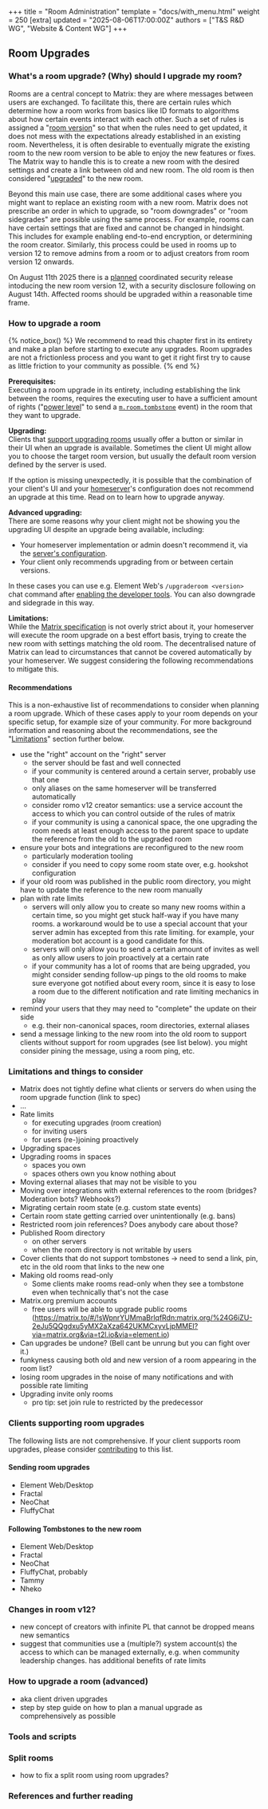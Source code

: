 +++
title = "Room Administration"
template = "docs/with_menu.html"
weight = 250
[extra]
updated = "2025-08-06T17:00:00Z"
authors = ["T&S R&D WG", "Website & Content WG"]
+++

## Room Upgrades

### What's a room upgrade? (Why) should I upgrade my room?

Rooms are a central concept to Matrix: they are where messages between users are exchanged.
To facilitate this, there are certain rules which determine how a room works from basics like ID formats to algorithms about how certain events interact with each other.
Such a set of rules is assigned a "[room version](https://spec.matrix.org/latest/rooms/)" so that when the rules need to get updated, it does not mess with the expectations already established in an existing room.
Nevertheless, it is often desirable to eventually migrate the existing room to the new room version to be able to enjoy the new features or fixes.
The Matrix way to handle this is to create a new room with the desired settings and create a link between old and new room.
The old room is then considered "[upgraded](https://spec.matrix.org/latest/client-server-api/#room-upgrades)" to the new room.

Beyond this main use case, there are some additional cases where you might want to replace an existing room with a new room.
Matrix does not prescribe an order in which to upgrade, so "room downgrades" or "room sidegrades" are possible using the same process.
For example, rooms can have certain settings that are fixed and cannot be changed in hindsight.
This includes for example enabling end-to-end encryption, or determining the room creator.
Similarly, this process could be used in rooms up to version 12 to remove admins from a room or to adjust creators from room version 12 onwards.

<!-- TODO: Fixing split rooms, see chapter below? -->

On August 11th 2025 there is a [planned](@/blog/2025/07/2025-07-16-security-predisclosure.md) coordinated security release intoducing the new room version 12, with a security disclosure following on August 14th.
Affected rooms should be upgraded within a reasonable time frame.

<!-- in which cases is this relevant? as far as we know rooms that may contain malicious homeservers, i.e. primarily public rooms -->

### How to upgrade a room

{% notice_box() %}
We recommend to read this chapter first in its entirety and make a plan before starting to execute any upgrades.
Room upgrades are not a frictionless process and you want to get it right first try to cause as little friction to your community as possible.
{% end %}

**Prerequisites:**  
Executing a room upgrade in its entirety, including establishing the link between the rooms, requires the executing user to have a sufficient amount of rights ("[power level](https://spec.matrix.org/latest/client-server-api/#mroompower_levels)" to send a [`m.room.tombstone`](https://spec.matrix.org/latest/client-server-api/#server-behaviour-19) event) in the room that they want to upgrade.

**Upgrading:**  
Clients that [support upgrading rooms](#sending-room-upgrades) usually offer a button or similar in their UI when an upgrade is available.
Sometimes the client UI might allow you to choose the target room version, but usually the default room version defined by the server is used.

If the option is missing unexpectedly, it is possible that the combination of your client's UI and your [homeserver](@/docs/matrix-concepts/elements-of-matrix/_index.md#homeserver)'s configuration does not recommend an upgrade at this time.
Read on to learn how to upgrade anyway.

**Advanced upgrading:**  
There are some reasons why your client might not be showing you the upgrading UI despite an upgrade being available, including:
- Your homeserver implementation or admin doesn't recommend it, via the [server's configuration](https://spec.matrix.org/latest/client-server-api/#mroom_versions-capability).
- Your client only recommends upgrading from or between certain versions.

In these cases you can use e.g. Element Web's `/upgraderoom <version>` chat command after [enabling the developer tools](https://docs.element.io/latest/element-support/frequently-asked-questions/?h=devtools#matrix-general).
You can also downgrade and sidegrade in this way.

**Limitations:**  
While the [Matrix specification](https://spec.matrix.org/v1.15/client-server-api/#server-behaviour-19) is not overly strict about it, your homeserver will execute the room upgrade on a best effort basis, trying to create the new room with settings matching the old room.
The decentralised nature of Matrix can lead to circumstances that cannot be covered automatically by your homeserver.
We suggest considering the following recommendations to mitigate this.

#### Recommendations

This is a non-exhaustive list of recommendations to consider when planning a room upgrade.
Which of these cases apply to your room depends on your specific setup, for example size of your community.
For more background information and reasoning about the recommendations, see the "[Limitations](#limitations-and-things-to-consider)" section further below.

- use the "right" account on the "right" server
  - the server should be fast and well connected
  - if your community is centered around a certain server, probably use that one
  - only aliases on the same homeserver will be transferred automatically
  - consider romo v12 creator semantics: use a service account the access to which you can control outside of the rules of matrix
  - if your community is using a canonical space, the one upgrading the room needs at least enough access to the parent space to update the reference from the old to the upgraded room
- ensure your bots and integrations are reconfigured to the new room
  - particularly moderation tooling
  - consider if you need to copy some room state over, e.g. hookshot configuration
- if your old room was published in the public room directory, you might have to update the reference to the new room manually
- plan with rate limits
  - servers will only allow you to create so many new rooms within a certain time, so you might get stuck half-way if you have many rooms. a workaround would be to use a special account that your server admin has excepted from this rate limiting. for example, your moderation bot account is a good candidate for this.
  - servers will only allow you to send a certain amount of invites as well as only allow users to join proactively at a certain rate
  - if your community has a lot of rooms that are being upgraded, you might consider sending follow-up pings to the old rooms to make sure everyone got notified about every room, since it is easy to lose a room due to the different notification and rate limiting mechanics in play
- remind your users that they may need to "complete" the update on their side
  - e.g. their non-canonical spaces, room directories, external aliases
- send a message linking to the new room into the old room to support clients without support for room upgrades (see list below). you might consider pining the message, using a room ping, etc.

### Limitations and things to consider

- Matrix does not tightly define what clients or servers do when using the room upgrade function (link to spec)
- ...
- Rate limits
  - for executing upgrades (room creation)
  - for inviting users
  - for users (re-)joining proactively
- Upgrading spaces
- Upgrading rooms in spaces
  - spaces you own
  - spaces others own you know nothing about
- Moving external aliases that may not be visible to you
- Moving over integrations with external references to the room (bridges? Moderation bots? Webhooks?)
- Migrating certain room state (e.g. custom state events)
- Certain room state getting carried over unintentionally (e.g. bans)
- Restricted room join references? Does anybody care about those?
- Published Room directory
  - on other servers
  - when the room directory is not writable by users
- Cover clients that do not support tombstones -> need to send a link, pin, etc in the old room that links to the new one
- Making old rooms read-only
  - Some clients make rooms read-only when they see a tombstone even when technically that's not the case
- Matrix.org premium accounts
  - free users will be able to upgrade public rooms (<https://matrix.to/#/!sWpnrYUMmaBrlqfRdn:matrix.org/%24G6iZU-2eJu5QQgdxu5yMX2aXza642UKMCxyvLjpMMEI?via=matrix.org&via=t2l.io&via=element.io>)
- Can upgrades be undone? (Bell cant be unrung but you can fight over it.)
- funkyness causing both old and new version of a room appearing in the room list?
- losing room upgrades in the noise of many notifications and with possible rate limiting
- Upgrading invite only rooms
  - pro tip: set join rule to restricted by the predecessor

### Clients supporting room upgrades

The following lists are not comprehensive.
If your client supports room upgrades, please consider [contributing](https://github.com/matrix-org/matrix.org/blob/main/content/docs/communities/administration/_index.md) to this list.

#### Sending room upgrades

- Element Web/Desktop
- Fractal
- NeoChat
- FluffyChat

#### Following Tombstones to the new room

- Element Web/Desktop
- Fractal
- NeoChat
- FluffyChat, probably
- Tammy
- Nheko

### Changes in room v12?

- new concept of creators with infinite PL that cannot be dropped means new semantics
- suggest that communities use a (multiple?) system account(s) the access to which can be managed externally, e.g. when community leadership changes. has additional benefits of rate limits

### How to upgrade a room (advanced)

- aka client driven upgrades
- step by step guide on how to plan a manual upgrade as comprehensively as possible

### Tools and scripts

### Split rooms

- how to fix a split room using room upgrades?

### References and further reading
